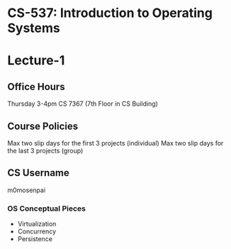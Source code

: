 # CS-537: Introduction to Operating Systems
# Lecture-1

## Office Hours
Thursday 3-4pm CS 7367 (7th Floor in CS Building)

## Course Policies
Max two slip days for the first 3 projects (individual)
Max two slip days for the last 3 projects (group)

## CS Username
m0mosenpai

### OS Conceptual Pieces
 - Virtualization
 - Concurrency
 - Persistence
